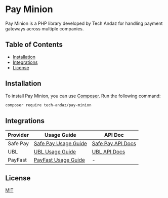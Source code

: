 # Pay Minion

Pay Minion is a PHP library developed by Tech Andaz for handling payment gateways across multiple companies.

## Table of Contents

- [Installation](#installation)
- [Integrations](#integrations)
- [License](#license)

## Installation

To install Pay Minion, you can use [Composer](https://getcomposer.org/). Run the following command:

```bash
composer require tech-andaz/pay-minion
```

## Integrations

| Provider | Usage Guide | API Doc |
| -------- | ------- | ------- |
|Safe Pay|[Safe Pay Usage Guide](src/SafePay/Usage%20Guide%20SafePay.md)| [Safe Pay API Docs](src/SafePay/API%20Document%20-%20SafePay.pdf)|
|UBL|[UBL Usage Guide](src/UBL/Usage%20Guide%20UBL.md)| [UBL API Docs](src/UBL/Api%20Docs%20UBL.pdf)|
|PayFast|[PayFast Usage Guide](src/PayFast/Usage%20Guide%20PayFast.md)| -|

## License

[MIT](https://choosealicense.com/licenses/mit/)

